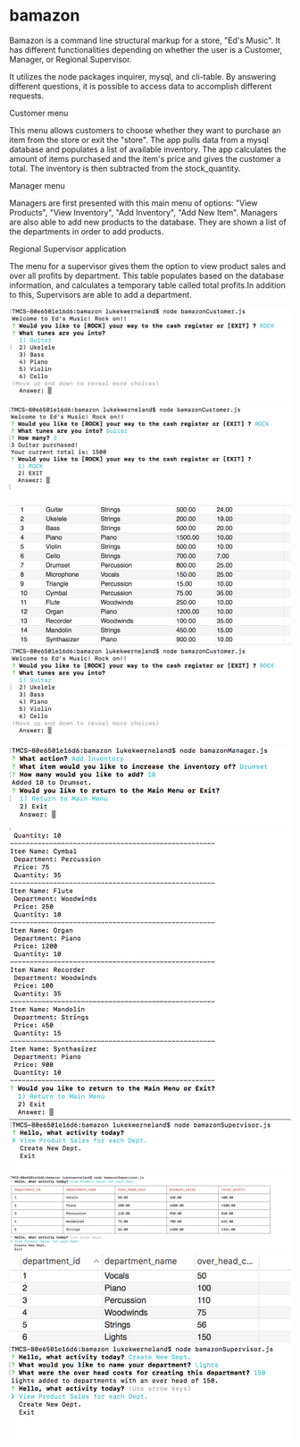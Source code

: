 # bamazon

Bamazon is a command line structural markup for a store, "Ed's Music". It has different functionalities depending on whether the user is a Customer, Manager, or Regional Supervisor.


It utilizes the node packages inquirer, mysql, and cli-table. By answering different questions, it is possible to access data to accomplish different requests.


Customer menu

This menu allows customers to choose whether they want to purchase an item from the store or exit the "store". The app pulls data from a mysql database and populates a list of available inventory. The app calculates the amount of items purchased and the item's price and gives the customer a total. The inventory is then subtracted from the stock_quantity.

Manager menu

Managers are first presented with this main menu of options: "View Products", "View Inventory", "Add Inventory", "Add New Item". Managers are also able to add new products to the database. They are shown a list of the departments in order to add products.

Regional Supervisor application

The menu for a supervisor gives them the option to view product sales and over all profits by department. This table populates based on the database information, and calculates a temporary table called total profits.In addition to this, Supervisors are able to add a department.

![alt text](images/CustIntro.png "Customer Introduction Screen")
![alt text](images/CustPurch.png "Customer Purchase Screen")
![alt text](images/ItemSql.png "Inventory Add Screen")
![alt text](images/CustIntro.png "Manager Introduction Screen")
![alt text](images/MgrAddInv.png "Manager Inventory Add Screen")
![alt text](images/MgrInv.png "Manager View Inventory Screen")
![alt text](images/SupIntro.png "Supervisor Introduction Screen")
![alt text](images/SupTotal.png "Supervisor Department Total Screen")
![alt text](images/DeptSql.png "Department Add in SQL")
![alt text](images/DeptAdd.png "Supervisor Department Add Screen")




